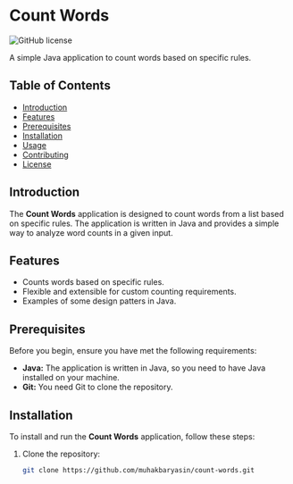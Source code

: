 # Count Words

![GitHub license](https://img.shields.io/badge/license-MIT-blue.svg)

A simple Java application to count words based on specific rules.

## Table of Contents

- [Introduction](#introduction)
- [Features](#features)
- [Prerequisites](#prerequisites)
- [Installation](#installation)
- [Usage](#usage)
- [Contributing](#contributing)
- [License](#license)

## Introduction

The **Count Words** application is designed to count words from a list based on specific rules. The application is written in Java and provides a simple way to analyze word counts in a given input.

## Features

- Counts words based on specific rules.
- Flexible and extensible for custom counting requirements.
- Examples of some design patters in Java.

## Prerequisites

Before you begin, ensure you have met the following requirements:

- **Java:** The application is written in Java, so you need to have Java installed on your machine.
- **Git:** You need Git to clone the repository.

## Installation

To install and run the **Count Words** application, follow these steps:

1. Clone the repository:

   ```bash
   git clone https://github.com/muhakbaryasin/count-words.git

